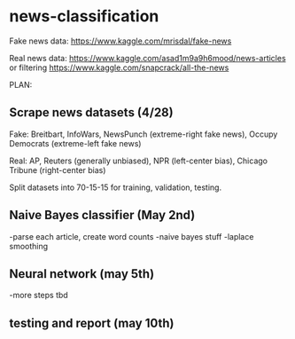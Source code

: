 # news-classification

Fake news data: https://www.kaggle.com/mrisdal/fake-news

Real news data: https://www.kaggle.com/asad1m9a9h6mood/news-articles or filtering https://www.kaggle.com/snapcrack/all-the-news

PLAN:

## Scrape news datasets (4/28)

Fake: Breitbart, InfoWars, NewsPunch (extreme-right fake news), Occupy Democrats (extreme-left fake news)

Real: AP, Reuters (generally unbiased), NPR (left-center bias), Chicago Tribune (right-center bias)

Split datasets into 70-15-15 for training, validation, testing.

## Naive Bayes classifier (May 2nd)
-parse each article, create word counts
-naive bayes stuff
-laplace smoothing

## Neural network (may 5th)
-more steps tbd


## testing and report (may 10th)
